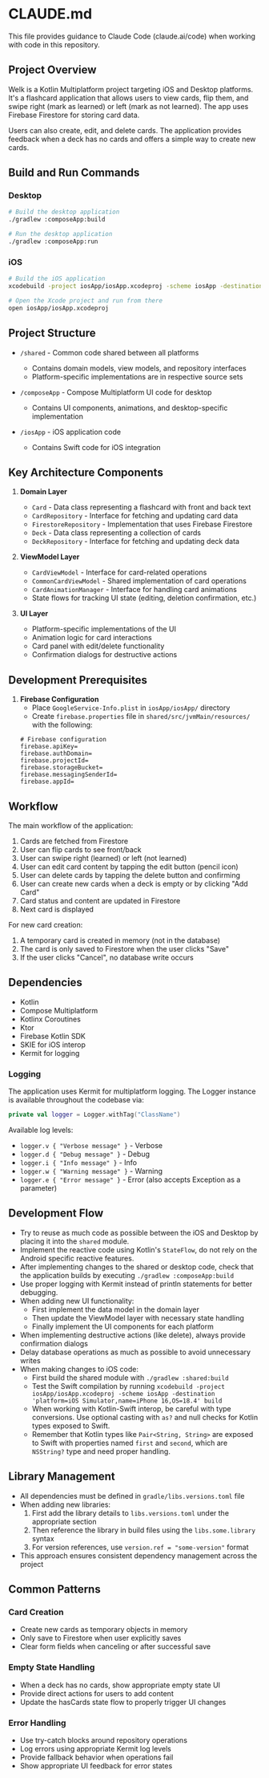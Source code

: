 # CLAUDE.md

This file provides guidance to Claude Code (claude.ai/code) when working with code in this repository.

## Project Overview

Welk is a Kotlin Multiplatform project targeting iOS and Desktop platforms. It's a flashcard application that allows users to view cards, flip them, and swipe right (mark as learned) or left (mark as not learned). The app uses Firebase Firestore for storing card data.

Users can also create, edit, and delete cards. The application provides feedback when a deck has no cards and offers a simple way to create new cards.

## Build and Run Commands

### Desktop

```bash
# Build the desktop application
./gradlew :composeApp:build

# Run the desktop application
./gradlew :composeApp:run
```

### iOS

```bash
# Build the iOS application
xcodebuild -project iosApp/iosApp.xcodeproj -scheme iosApp -destination 'platform=iOS Simulator,name=iPhone 16,OS=18.4' build

# Open the Xcode project and run from there
open iosApp/iosApp.xcodeproj
```

## Project Structure

- `/shared` - Common code shared between all platforms
  - Contains domain models, view models, and repository interfaces
  - Platform-specific implementations are in respective source sets

- `/composeApp` - Compose Multiplatform UI code for desktop 
  - Contains UI components, animations, and desktop-specific implementation

- `/iosApp` - iOS application code
  - Contains Swift code for iOS integration

## Key Architecture Components

1. **Domain Layer**
   - `Card` - Data class representing a flashcard with front and back text
   - `CardRepository` - Interface for fetching and updating card data
   - `FirestoreRepository` - Implementation that uses Firebase Firestore
   - `Deck` - Data class representing a collection of cards
   - `DeckRepository` - Interface for fetching and updating deck data

2. **ViewModel Layer**
   - `CardViewModel` - Interface for card-related operations
   - `CommonCardViewModel` - Shared implementation of card operations
   - `CardAnimationManager` - Interface for handling card animations
   - State flows for tracking UI state (editing, deletion confirmation, etc.)

3. **UI Layer**
   - Platform-specific implementations of the UI
   - Animation logic for card interactions
   - Card panel with edit/delete functionality
   - Confirmation dialogs for destructive actions

## Development Prerequisites

1. **Firebase Configuration**
   - Place `GoogleService-Info.plist` in `iosApp/iosApp/` directory
   - Create `firebase.properties` file in `shared/src/jvmMain/resources/` with the following:
   ```properties
   # Firebase configuration
   firebase.apiKey=
   firebase.authDomain=
   firebase.projectId=
   firebase.storageBucket=
   firebase.messagingSenderId=
   firebase.appId=
   ```

## Workflow

The main workflow of the application:
1. Cards are fetched from Firestore
2. User can flip cards to see front/back
3. User can swipe right (learned) or left (not learned)
4. User can edit card content by tapping the edit button (pencil icon)
5. User can delete cards by tapping the delete button and confirming
6. User can create new cards when a deck is empty or by clicking "Add Card"
7. Card status and content are updated in Firestore
8. Next card is displayed

For new card creation:
1. A temporary card is created in memory (not in the database)
2. The card is only saved to Firestore when the user clicks "Save"
3. If the user clicks "Cancel", no database write occurs

## Dependencies

- Kotlin
- Compose Multiplatform
- Kotlinx Coroutines
- Ktor
- Firebase Kotlin SDK
- SKIE for iOS interop
- Kermit for logging

### Logging

The application uses Kermit for multiplatform logging. The Logger instance is available throughout the codebase via:

```kotlin
private val logger = Logger.withTag("ClassName")
```

Available log levels:
- `logger.v { "Verbose message" }` - Verbose
- `logger.d { "Debug message" }` - Debug
- `logger.i { "Info message" }` - Info
- `logger.w { "Warning message" }` - Warning
- `logger.e { "Error message" }` - Error (also accepts Exception as a parameter)

## Development Flow

- Try to reuse as much code as possible between the iOS and Desktop by placing it into the `shared` module.
- Implement the reactive code using Kotlin's `StateFlow`, do not rely on the Android specific reactive features.
- After implementing changes to the shared or desktop code, check that the application builds by executing `./gradlew :composeApp:build`
- Use proper logging with Kermit instead of println statements for better debugging.
- When adding new UI functionality:
  - First implement the data model in the domain layer
  - Then update the ViewModel layer with necessary state handling
  - Finally implement the UI components for each platform
- When implementing destructive actions (like delete), always provide confirmation dialogs
- Delay database operations as much as possible to avoid unnecessary writes
- When making changes to iOS code:
  - First build the shared module with `./gradlew :shared:build`
  - Test the Swift compilation by running `xcodebuild -project iosApp/iosApp.xcodeproj -scheme iosApp -destination 'platform=iOS Simulator,name=iPhone 16,OS=18.4' build`
  - When working with Kotlin-Swift interop, be careful with type conversions. Use optional casting with `as?` and null checks for Kotlin types exposed to Swift.
  - Remember that Kotlin types like `Pair<String, String>` are exposed to Swift with properties named `first` and `second`, which are `NSString?` type and need proper handling.

## Library Management

- All dependencies must be defined in `gradle/libs.versions.toml` file
- When adding new libraries:
  1. First add the library details to `libs.versions.toml` under the appropriate section
  2. Then reference the library in build files using the `libs.some.library` syntax
  3. For version references, use `version.ref = "some-version"` format
- This approach ensures consistent dependency management across the project

## Common Patterns

### Card Creation
- Create new cards as temporary objects in memory
- Only save to Firestore when user explicitly saves
- Clear form fields when canceling or after successful save

### Empty State Handling
- When a deck has no cards, show appropriate empty state UI
- Provide direct actions for users to add content
- Update the hasCards state flow to properly trigger UI changes

### Error Handling
- Use try-catch blocks around repository operations
- Log errors using appropriate Kermit log levels
- Provide fallback behavior when operations fail
- Show appropriate UI feedback for error states